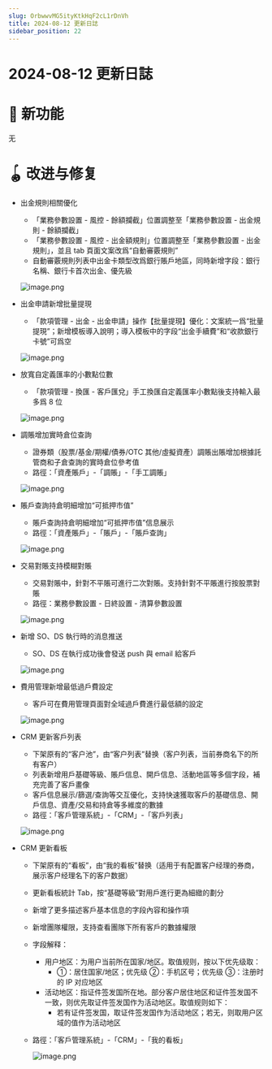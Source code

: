 ```yaml
---
slug: OrbwwvMG5ityKtkHqF2cL1rDnVh
title: 2024-08-12 更新日誌
sidebar_position: 22
---
```



# 2024-08-12 更新日誌


# 🎉 新功能


无


# 🪀 改进与修复

- 出金規則相關優化
    - 「業務參數設置 - 風控 - 餘額攔截」位置調整至「業務參數設置 - 出金規則 - 餘額攔截」
    - 「業務參數設置 - 風控 - 出金額規則」位置調整至「業務參數設置 - 出金規則」，並且 tab 頁面文案改爲“自動審覈規則”
    - 自動審覈規則列表中出金卡類型改爲銀行賬戶地區，同時新增字段：銀行名稱、銀行卡首次出金、優先級

    ![image.png](/assets/b39b6d44281068963063d64a0681fec2.png)

- 出金申請新增批量提現
    - 「款項管理 - 出金 - 出金申請」操作【批量提現】優化：文案統一爲“批量提現”；新增模板導入說明；導入模板中的字段“出金手續費”和“收款銀行卡號”可爲空

    ![image.png](/assets/0b7b3e7c0c6c4d93624c6d008341ec97.png)

- 放寬自定義匯率的小數點位數
    - 「款項管理 - 換匯 - 客戶匯兌」手工換匯自定義匯率小數點後支持輸入最多爲 8 位

    ![image.png](/assets/364638c6e51862c2821222a8e96b77da.png)

- 調賬增加實時倉位查詢
    - 證券類（股票/基金/期權/債券/OTC 其他/虛擬資產）調賬出賬增加根據託管商和子倉查詢的實時倉位參考值
    - 路徑：「資產賬戶」-「調賬」-「手工調賬」

    ![image.png](/assets/ce4dbcf4cd777d7d38d6efee1a84d4bf.png)

- 賬戶查詢持倉明細增加“可抵押市值”
    - 賬戶查詢持倉明細增加“可抵押市值”信息展示
    - 路徑：「資產賬戶」-「賬戶」-「賬戶查詢」

    ![image.png](/assets/ad772e07fb13d074ae068bf6a03f7235.png)

- 交易對賬支持模糊對賬
    - 交易對賬中，針對不平賬可進行二次對賬。支持針對不平賬進行按股票對賬
    - 路徑：業務參數設置 - 日終設置 - 清算參數設置

    ![image.png](/assets/368b9b81bf10d3f68c612c22ce182916.png)

- 新增 SO、DS 執行時的消息推送
    - SO、DS 在執行成功後會發送 push 與 email 給客戶

    ![image.png](/assets/e2e74bbb9e880490000ac71f1d615117.png)

- 費用管理新增最低過戶費設定
    - 客戶可在費用管理頁面對全域過戶費進行最低額的設定

    ![image.png](/assets/49d0079444692148fa8a0f102aa6582a.png)

- CRM 更新客戶列表
    - 下架原有的“客户池”，由“客户列表”替换（客户列表，当前券商名下的所有客户）
    - 列表新增用戶基礎等級、賬戶信息、開戶信息、活動地區等多個字段，補充完善了客戶畫像
    - 客戶信息展示/篩選/查詢等交互優化，支持快速獲取客戶的基礎信息、開戶信息、資產/交易和持倉等多維度的數據
    - 路徑：「客戶管理系統」-「CRM」-「客戶列表」

    ![image.png](/assets/353cec04cb0e1bafee9e5fc525f22f6e.png)

- CRM 更新看板
    - 下架原有的“看板”，由“我的看板”替换（适用于有配置客户经理的券商，展示客户经理名下的客户数据）
    - 更新看板統計 Tab，按“基礎等級”對用戶進行更為細緻的劃分
    - 新增了更多描述客戶基本信息的字段內容和操作項
    - 新增團隊權限，支持查看團隊下所有客戶的數據權限
    - 字段解释：
        - 用户地区：为用户当前所在国家/地区。取值规则，按以下优先级取：
            - ①：居住国家/地区；优先级 ②：手机区号；优先级 ③：注册时的 IP 对应地区
        - 活动地区：指证件签发国所在地。部分客户居住地区和证件签发国不一致，则优先取证件签发国作为活动地区。取值规则如下：
            - 若有证件签发国，取证件签发国作为活动地区；若无，则取用户区域的值作为活动地区
    - 路徑：「客戶管理系統」-「CRM」-「我的看板」

        ![image.png](/assets/caab41d98a8cc4d869945ac527e25eae.png)


